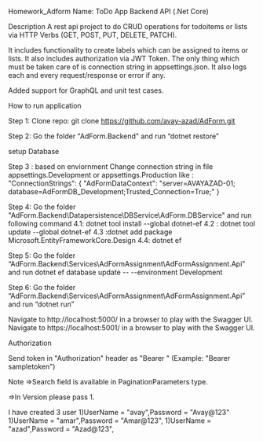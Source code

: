 Homework_Adform
Name: ToDo App Backend API (.Net Core)

 

Description
A rest api project to do CRUD operations for todoitems or lists via HTTP Verbs (GET, POST, PUT, DELETE, PATCH).

It includes functionality to create labels which can be assigned to items or lists. It also includes  authorization via JWT Token. The only thing which must be taken care of is connection string in appsettings.json.
It also logs each and every request/response or error if any.

Added support for GraphQL and unit test cases.


How to run application

Step 1: Clone repo:
git clone https://github.com/avay-azad/AdForm.git

Step 2: Go the folder "AdForm.Backend" and run
“dotnet restore”

setup Database 

Step 3 : based on enviornment Change connection string in file appsettings.Development or appsettings.Production
like : "ConnectionStrings": {
    "AdFormDataContext": "server=AVAYAZAD-01; database=AdFormDB_Development;Trusted_Connection=True;"
  }
  
Step 4: Go the folder "AdForm.Backend\Datapersistence\DBService\AdForm.DBService" and run following command
4.1: dotnet tool install --global dotnet-ef
4.2 : dotnet tool update --global dotnet-ef
4.3 :dotnet add package Microsoft.EntityFrameworkCore.Design
4.4: dotnet ef

Step 5: Go the folder “AdForm.Backend\Services\AdFormAssignment\AdFormAssignment.Api” and run 
 dotnet ef database update -- --environment Development

Step 6: Go the folder “AdForm.Backend\Services\AdFormAssignment\AdFormAssignment.Api” and run 
“dotnet run”

Navigate to http://localhost:5000/ in a browser to play with the Swagger UI.
Navigate to https://localhost:5001/ in a browser to play with the Swagger UI.


Authorization

Send token in "Authorization" header as "Bearer <token>" (Example: "Bearer sampletoken")

Note
=>Search field is available in PaginationParameters type.

=>In Version please pass 1.


I have created 3 user 
1)UserName = "avay",Password = "Avay@123"
1)UserName = "amar",Password = "Amar@123",
1)UserName = "azad",Password = "Azad@123",